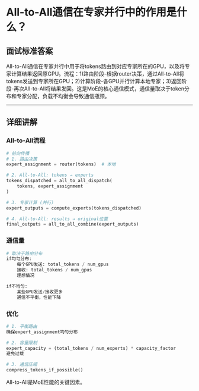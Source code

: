 # All-to-All通信在专家并行中的作用是什么？

## 面试标准答案

All-to-All通信在专家并行中用于将tokens路由到对应专家所在的GPU，以及将专家计算结果返回原GPU。流程：1)路由阶段-根据router决策，通过All-to-All将tokens发送到专家所在GPU；2)计算阶段-各GPU并行计算本地专家；3)返回阶段-再次All-to-All将结果发回。这是MoE的核心通信模式，通信量取决于token分布和专家分配，负载不均衡会导致通信瓶颈。

---

## 详细讲解

### All-to-All流程

```python
# 前向传播
# 1. 路由决策
expert_assignment = router(tokens)  # 本地

# 2. All-to-All: tokens → experts
tokens_dispatched = all_to_all_dispatch(
    tokens, expert_assignment
)

# 3. 专家计算 (并行)
expert_outputs = compute_experts(tokens_dispatched)

# 4. All-to-All: results → original位置
final_outputs = all_to_all_combine(expert_outputs)
```

### 通信量

```python
# 取决于路由分布
if均匀分布:
    每个GPU发送: total_tokens / num_gpus
    接收: total_tokens / num_gpus
    理想情况

if不均匀:
    某些GPU发送/接收更多
    通信不平衡，性能下降
```

### 优化

```python
# 1. 平衡路由
确保expert_assignment均匀分布

# 2. 容量限制
expert_capacity = (total_tokens / num_experts) * capacity_factor
避免过载

# 3. 通信压缩
compress_tokens_if_possible()
```

All-to-All是MoE性能的关键因素。

